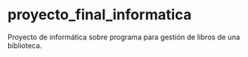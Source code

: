 # proyecto_final_informatica
Proyecto de informática sobre programa para gestión de libros de una biblioteca. 
